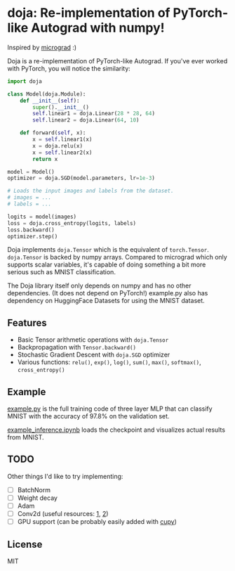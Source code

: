 # doja: Re-implementation of PyTorch-like Autograd with numpy!

Inspired by [micrograd](https://github.com/karpathy/micrograd) :)

Doja is a re-implementation of PyTorch-like Autograd. If you've ever worked with PyTorch, you will notice the similarity:

```py
import doja

class Model(doja.Module):
    def __init__(self):
        super().__init__()
        self.linear1 = doja.Linear(28 * 28, 64)
        self.linear2 = doja.Linear(64, 10)

    def forward(self, x):
        x = self.linear1(x)
        x = doja.relu(x)
        x = self.linear2(x)
        return x

model = Model()
optimizer = doja.SGD(model.parameters, lr=1e-3)

# Loads the input images and labels from the dataset.
# images = ...
# labels = ...

logits = model(images)
loss = doja.cross_entropy(logits, labels)
loss.backward()
optimizer.step()
```

Doja implements `doja.Tensor` which is the equivalent of `torch.Tensor`. `doja.Tensor` is backed by numpy arrays. Compared to micrograd which only supports scalar variables, it's capable of doing something a bit more serious such as MNIST classification.

The Doja library itself only depends on numpy and has no other dependencies. (It does not depend on PyTorch!) example.py also has dependency on HuggingFace Datasets for using the MNIST dataset.

## Features

* Basic Tensor arithmetic operations with `doja.Tensor`
* Backpropagation with `Tensor.backward()`
* Stochastic Gradient Descent with `doja.SGD` optimizer
* Various functions: `relu()`, `exp()`, `log()`, `sum()`, `max()`, `softmax()`, `cross_entropy()`

## Example

[example.py](example.py) is the full training code of three layer MLP that can classify MNIST with the accuracy of 97.8% on the validation set.

[example_inference.ipynb](example_inference.ipynb) loads the checkpoint and visualizes actual results from MNIST.

## TODO

Other things I'd like to try implementing:

- [ ] BatchNorm
- [ ] Weight decay
- [ ] Adam
- [ ] Conv2d (useful resources: [1](https://github.com/Yangqing/caffe/wiki/Convolution-in-Caffe:-a-memo), [2](https://medium.com/impactai/cnns-from-different-viewpoints-fab7f52d159c))
- [ ] GPU support (can be probably easily added with [cupy](https://cupy.dev/))

## License

MIT